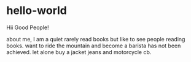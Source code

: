 # hello-world

Hii Good People!

about me, I am a quiet rarely read books but like to see people reading books. want to ride the mountain and become a barista has not been achieved. let alone buy a jacket jeans and motorcycle cb.

